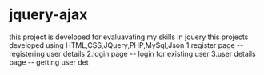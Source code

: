 # jquery-ajax
this project is developed for evaluavating my skills in jquery
this projects developed using HTML,CSS,JQuery,PHP,MySql,Json
1.register page -- registering user details
2.login page   -- login for existing user
3.user details page -- getting user det
